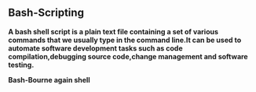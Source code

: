 ## Bash-Scripting

**A bash shell script is a plain text file containing a set of various commands that we usually type in the command line.It can be used to
automate software development tasks such as code compilation,debugging source code,change management and software testing.**

**Bash-Bourne again shell**



